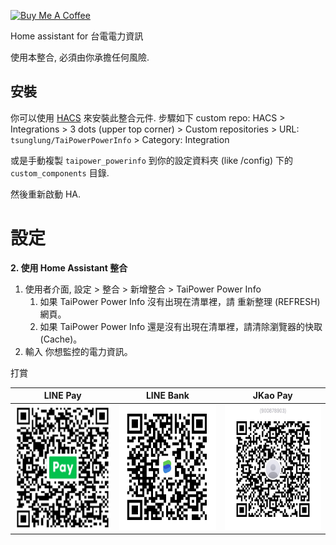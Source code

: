 <a href="https://www.buymeacoffee.com/tsunglung" target="_blank"><img src="https://cdn.buymeacoffee.com/buttons/default-orange.png" alt="Buy Me A Coffee" height="30" width="120"></a>

Home assistant for 台電電力資訊

使用本整合, 必須由你承擔任何風險.

## 安裝

你可以使用 [HACS](https://hacs.xyz/) 來安裝此整合元件. 步驟如下 custom repo: HACS > Integrations > 3 dots (upper top corner) > Custom repositories > URL: `tsunglung/TaiPowerPowerInfo` > Category: Integration

或是手動複製 `taipower_powerinfo` 到你的設定資料夾 (like /config) 下的 `custom_components` 目錄.

然後重新啟動 HA.

# 設定

**2. 使用 Home Assistant 整合**

1. 使用者介面, 設定 > 整合 > 新增整合 > TaiPower Power Info
   1. 如果 TaiPower Power Info 沒有出現在清單裡，請 重新整理 (REFRESH) 網頁。
   2. 如果 TaiPower Power Info 還是沒有出現在清單裡，請清除瀏覽器的快取 (Cache)。
2. 輸入 你想監控的電力資訊。

打賞

|  LINE Pay | LINE Bank | JKao Pay |
| :------------: | :------------: | :------------: |
| <img src="https://github.com/tsunglung/TaiPowerPowerInfo/blob/master/linepay.jpg" alt="Line Pay" height="200" width="200">  | <img src="https://github.com/tsunglung/TaiPowerPowerInfo/blob/master/linebank.jpg" alt="Line Bank" height="200" width="200">  | <img src="https://github.com/tsunglung/TaiPowerPowerInfo/blob/master/jkopay.jpg" alt="JKo Pay" height="200" width="200">  |